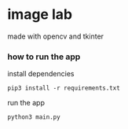 # image lab

made with opencv and tkinter

### how to run the app

install dependencies
``` 
pip3 install -r requirements.txt
```

run the app
```
python3 main.py
```